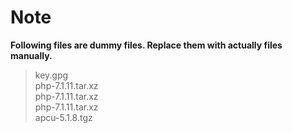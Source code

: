 # Note

**Following files are dummy files. Replace them with actually files manually.**

> key.gpg  
> php-7.1.11.tar.xz  
> php-7.1.11.tar.xz  
> php-7.1.11.tar.xz  
> apcu-5.1.8.tgz  

